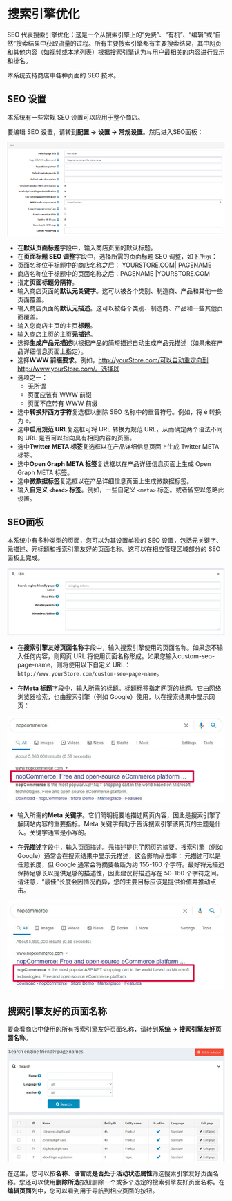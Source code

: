 # 搜索引擎优化




SEO 代表搜索引擎优化；这是一个从搜索引擎上的“免费”、“有机”、“编辑”或“自然”搜索结果中获取流量的过程。所有主要搜索引擎都有主要搜索结果，其中网页和其他内容（如视频或本地列表）根据搜索引擎认为与用户最相关的内容进行显示和排名。

本系统支持商店中各种页面的 SEO 技术。

## SEO 设置

本系统有一些常规 SEO 设置可以应用于整个商店。

要编辑 SEO 设置，请转到**配置 → 设置 → 常规设置**。然后进入SEO面板：

![Img](./FILES/img-20240731192027.png)

- 在**默认页面标题**字段中，输入商店页面的默认标题。
- 在**页面标题 SEO 调整**字段中，选择所需的页面标题 SEO 调整，如下所示：
- 页面名称位于标题中的商店名称之后： YOURSTORE.COM| PAGENAME
- 商店名称位于标题中的页面名称之后：PAGENAME |YOURSTORE.COM
- 指定**页面标题分隔符**。
- 输入商店页面的**默认元关键字**。这可以被各个类别、制造商、产品和其他一些页面覆盖。
- 输入商店页面的**默认元描述**。这可以被各个类别、制造商、产品和一些其他页面覆盖。
- 输入您商店主页的主页**标题**。
- 输入商店主页的主页**元描述**。
- 选择**生成产品元描述**以根据产品的简短描述自动生成产品元描述（如果未在产品详细信息页面上指定）。
- 选择**WWW 前缀要求**。例如，http://yourStore.com/可以自动重定向到http://www.yourStore.com/。选择以
- 选项之一：
    - 无所谓
    - 页面应该有 WWW 前缀
    - 页面不应带有 WWW 前缀
- 选中**转换非西方字符**复选框以删除 SEO 名称中的重音符号。例如，将 é 转换为 e。
- 选中**启用规范 URL**复选框可将 URL 转换为规范 URL，从而确定两个语法不同的 URL 是否可以指向具有相同内容的页面。
- 选中**Twitter META 标签**复选框以在产品详细信息页面上生成 Twitter META 标签。
- 选中**Open Graph META 标签**复选框以在产品详细信息页面上生成 Open Graph META 标签。
- 选中**微数据标签**复选框以在产品详细信息页面上生成微数据标签。
- 输入**自定义 `<head>` 标签**。例如，一些自定义 `<meta>` 标签。或者留空以忽略此设置。

## SEO面板

本系统中有多种类型的页面，您可以为其设置单独的 SEO 设置，包括元关键字、元描述、元标题和搜索引擎友好的页面名称。这可以在相应管理区域部分的 SEO 面板上完成。

![Img](./FILES/img-20240731192221.png)

- 在**搜索引擎友好页面名称**字段中，输入搜索引擎使用的页面名称。如果您不输入任何内容，则网页 URL 将使用页面名称形成。如果您输入custom-seo-page-name，则将使用以下自定义 URL：`http://www.yourStore.com/custom-seo-page-name`。

- 在**Meta 标题**字段中，输入所需的标题。标题标签指定网页的标题。它由网络浏览器检索，也由搜索引擎（例如 Google）使用，以在搜索结果中显示网页：

![Img](./FILES/img-20240731192307.png)

- 输入所需的**Meta 关键字**。它们简明扼要地描述网页内容，因此是搜索引擎了解网站内容的重要指标。Meta 关键字有助于告诉搜索引擎该网页的主题是什么。关键字通常是小写的。

- 在**元描述**字段中，输入页面描述。元描述提供了网页的摘要。搜索引擎（例如 Google）通常会在搜索结果中显示元描述，这会影响点击率：
    元描述可以是任意长度，但 Google 通常会将摘要截断为约 155-160 个字符。最好将元描述保持足够长以提供足够的描述性，因此建议将描述写在 50-160 个字符之间。请注意，“最佳”长度会因情况而异，您的主要目标应该是提供价值并推动点击。

![Img](./FILES/img-20240731192340.png)

## 搜索引擎友好的页面名称

要查看商店中使用的所有搜索引擎友好页面名称，请转到**系统 → 搜索引擎友好页面名称**。

![Img](./FILES/img-20240731192416.png)

在这里，您可以按**名称**、**语言**或**是否处于活动状态属性**筛选搜索引擎友好页面名称。您还可以使用**删除所选**按钮删除一个或多个选定的搜索引擎友好页面名称。在**编辑页面**列中，您可以看到用于导航到相应页面的按钮。